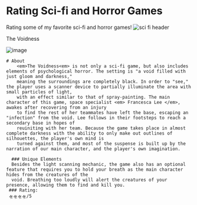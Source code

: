 # Rating Sci-fi and Horror Games
Rating some of my favorite sci-fi and horror games!
![sci fi header](https://github.com/shriyabidani/rating-sci-fi-and-horror-games/assets/145644455/ccb206be-1f3d-4be8-b2e3-e0186f27729c)

<heading1> The Voidness </heading1>

![image](https://github.com/shriyabidani/rating-sci-fi-and-horror-games/assets/145644455/11341003-100b-4dc3-ac8e-e7a0060ce475)

    # About
        <em>The Voidness<em> is not only a sci-fi game, but also includes elements of psychological horror. The setting is "a void filled with just gloom and darkness," 
        meaning the surroundings are completely black. In order to "see," the player uses a scanner device to partially illuminate the area with small particles of light, 
        with an effect similar to that of spray-painting. The main character of this game, space specialist <em> Francesca Lee </em>, awakes after recovering from an injury 
        to find the rest of her teammates have left the base, escaping an "infection" from the void. Lee follows in their footsteps to reach a secondary base in hopes of 
        reuiniting with her team. Because the game takes place in almost complete darkness with the ability to only make out outlines of silhouettes, the player's own mind is 
        turned against them, and most of the suspense is built up by the narration of our main character, and the player's own imagination. 

      ### Unique Elements
      Besides the light scanning mechanic, the game also has an optional feature that requires you to hold your breath as the main character hides from the creatures of the 
      void. Breathing too loudly will alert the creatures of your presence, allowing them to find and kill you.
     ### Rating:
     🛸🛸🛸🛸/5
    
